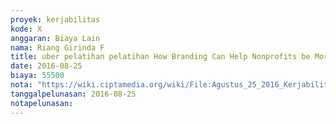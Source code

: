```yaml
---
proyek: kerjabilitas
kode: X
anggaran: Biaya Lain
nama: Riang Girinda F
title: uber pelatihan pelatihan How Branding Can Help Nonprofits be More Effective di Jakarta
date: 2016-08-25
biaya: 55500
nota: "https://wiki.ciptamedia.org/wiki/File:Agustus_25_2016_Kerjabilitas_X_uber_dari_halim_kantor_maverick_ginda.png"
tanggalpelunasan: 2016-08-25
notapelunasan:
---
```

